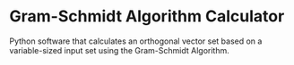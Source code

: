 # Gram-Schmidt Algorithm Calculator
Python software that calculates an orthogonal vector set based on a variable-sized input set using the Gram-Schmidt Algorithm.
